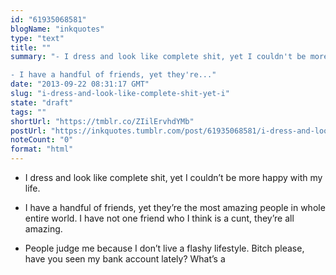 ```yaml
---
id: "61935068581"
blogName: "inkquotes"
type: "text"
title: ""
summary: "- I dress and look like complete shit, yet I couldn't be more happy with my life.

- I have a handful of friends, yet they're..."
date: "2013-09-22 08:31:17 GMT"
slug: "i-dress-and-look-like-complete-shit-yet-i"
state: "draft"
tags: ""
shortUrl: "https://tmblr.co/ZIilErvhdYMb"
postUrl: "https://inkquotes.tumblr.com/post/61935068581/i-dress-and-look-like-complete-shit-yet-i"
noteCount: "0"
format: "html"
---
```


- I dress and look like complete shit, yet I couldn’t be more happy with my life.

- I have a handful of friends, yet they’re the most amazing people in whole entire world. I have not one friend who I think is a cunt, they’re all amazing. 

- People judge me because I don’t live a flashy lifestyle. Bitch please, have you seen my bank account lately? What’s a
